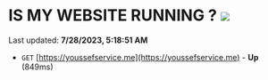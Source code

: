 # IS MY WEBSITE RUNNING ? [![](https://img.shields.io/static/v1?label=Sponsor&message=%E2%9D%A4&logo=GitHub&color=%23fe8e86)](https://github.com/sponsors/<username>)

Last updated: **7/28/2023, 5:18:51 AM**

- `GET` [https://youssefservice.me](https://youssefservice.me) - **Up** (849ms)
